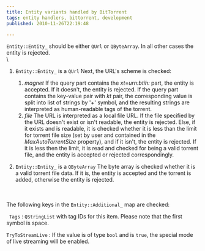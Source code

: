 ```yaml
---
title: Entity variants handled by BitTorrent
tags: entity handlers, bittorrent, development
published: 2010-11-26T22:19:48

---
```


`Entity::Entity_` should be either `QUrl` or `QByteArray`. In all other
cases the entity is rejected.\
\

1.  `Entity::Entity_` is a `QUrl` Next, the URL's scheme is checked:
    1.  *magnet* If the query part contains the *xt=urn:btih:* part, the
        entity is accepted. If it doesn't, the entity is rejected. If
        the query part contains the key-value pair with *kt* pair, the
        corresponding value is split into list of strings by '+' symbol,
        and the resulting strings are interpreted as human-readable tags
        of the torrent.
    2.  *file* The URL is interpreted as a local file URL. If the file
        specified by the URL doesn't exist or isn't readable, the entity
        is rejected. Else, if it exists and is readable, it is checked
        whether it is less than the limit for torrent file size (set by
        user and contained in the *MaxAutoTorrentSize* property), and if
        it isn't, the entity is rejected. If it is less then the limit,
        it is read and checked for being a valid torrent file, and the
        entity is accepted or rejected correspondingly.

2.  `Entity::Entity_` is a `QByteArray` The byte array is checked
    whether it is a valid torrent file data. If it is, the entity is
    accepted and the torrent is added, otherwise the entity is rejected.

\
\
The following keys in the `Entity::Additional_` map are checked:

` Tags`
:   `QStringList` with tag IDs for this item. Please note that the first
    symbol is space.

`TryToStreamLive`
:   If the value is of type `bool` and is `true`, the special mode of
    live streaming will be enabled.